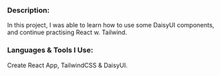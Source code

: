 ### Description:
<p>In this project, I was able to learn how to use some DaisyUI components, and continue practising React w. Tailwind.</p>

### Languages & Tools I Use: 
<p>Create React App, TailwindCSS & DaisyUI.</p>

